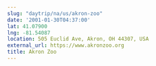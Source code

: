 ```yaml
---
slug: "daytrip/na/us/akron-zoo"
date: '2001-01-30T04:37:00'
lat: 41.07900
lng: -81.54087
location: 505 Euclid Ave, Akron, OH 44307, USA
external_url: https://www.akronzoo.org
title: Akron Zoo
---
```



